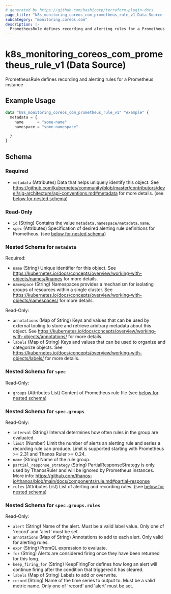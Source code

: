 ```yaml
---
# generated by https://github.com/hashicorp/terraform-plugin-docs
page_title: "k8s_monitoring_coreos_com_prometheus_rule_v1 Data Source - terraform-provider-k8s"
subcategory: "monitoring.coreos.com"
description: |-
  PrometheusRule defines recording and alerting rules for a Prometheus instance
---
```


# k8s_monitoring_coreos_com_prometheus_rule_v1 (Data Source)

PrometheusRule defines recording and alerting rules for a Prometheus instance

## Example Usage

```terraform
data "k8s_monitoring_coreos_com_prometheus_rule_v1" "example" {
  metadata = {
    name      = "some-name"
    namespace = "some-namespace"

  }
}
```

<!-- schema generated by tfplugindocs -->
## Schema

### Required

- `metadata` (Attributes) Data that helps uniquely identify this object. See https://github.com/kubernetes/community/blob/master/contributors/devel/sig-architecture/api-conventions.md#metadata for more details. (see [below for nested schema](#nestedatt--metadata))

### Read-Only

- `id` (String) Contains the value `metadata.namespace/metadata.name`.
- `spec` (Attributes) Specification of desired alerting rule definitions for Prometheus. (see [below for nested schema](#nestedatt--spec))

<a id="nestedatt--metadata"></a>
### Nested Schema for `metadata`

Required:

- `name` (String) Unique identifier for this object. See https://kubernetes.io/docs/concepts/overview/working-with-objects/names/#names for more details.
- `namespace` (String) Namespaces provides a mechanism for isolating groups of resources within a single cluster. See https://kubernetes.io/docs/concepts/overview/working-with-objects/namespaces/ for more details.

Read-Only:

- `annotations` (Map of String) Keys and values that can be used by external tooling to store and retrieve arbitrary metadata about this object. See https://kubernetes.io/docs/concepts/overview/working-with-objects/annotations/ for more details.
- `labels` (Map of String) Keys and values that can be used to organize and categorize objects. See https://kubernetes.io/docs/concepts/overview/working-with-objects/labels/ for more details.


<a id="nestedatt--spec"></a>
### Nested Schema for `spec`

Read-Only:

- `groups` (Attributes List) Content of Prometheus rule file (see [below for nested schema](#nestedatt--spec--groups))

<a id="nestedatt--spec--groups"></a>
### Nested Schema for `spec.groups`

Read-Only:

- `interval` (String) Interval determines how often rules in the group are evaluated.
- `limit` (Number) Limit the number of alerts an alerting rule and series a recording rule can produce. Limit is supported starting with Prometheus >= 2.31 and Thanos Ruler >= 0.24.
- `name` (String) Name of the rule group.
- `partial_response_strategy` (String) PartialResponseStrategy is only used by ThanosRuler and will be ignored by Prometheus instances. More info: https://github.com/thanos-io/thanos/blob/main/docs/components/rule.md#partial-response
- `rules` (Attributes List) List of alerting and recording rules. (see [below for nested schema](#nestedatt--spec--groups--rules))

<a id="nestedatt--spec--groups--rules"></a>
### Nested Schema for `spec.groups.rules`

Read-Only:

- `alert` (String) Name of the alert. Must be a valid label value. Only one of 'record' and 'alert' must be set.
- `annotations` (Map of String) Annotations to add to each alert. Only valid for alerting rules.
- `expr` (String) PromQL expression to evaluate.
- `for` (String) Alerts are considered firing once they have been returned for this long.
- `keep_firing_for` (String) KeepFiringFor defines how long an alert will continue firing after the condition that triggered it has cleared.
- `labels` (Map of String) Labels to add or overwrite.
- `record` (String) Name of the time series to output to. Must be a valid metric name. Only one of 'record' and 'alert' must be set.
